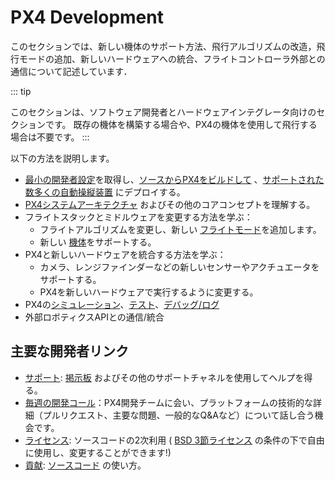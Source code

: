 # PX4 Development

このセクションでは、新しい機体のサポート方法、飛行アルゴリズムの改造，飛行モードの追加、新しいハードウェアへの統合、フライトコントローラ外部との通信について記述しています．

::: tip

このセクションは、ソフトウェア開発者とハードウェアインテグレータ向けのセクションです。
既存の機体を構築する場合や、PX4の機体を使用して飛行する場合は不要です。
:::

以下の方法を説明します。

* [最小の開発者設定](../dev_setup/config_initial.md)を取得し、[ソースからPX4をビルドして](../dev_setup/building_px4.md) 、[サポートされた数多くの自動操縦装置](../flight_controller/README.md) にデプロイする。
* [PX4システムアーキテクチャ](../concept/architecture.md) およびその他のコアコンセプトを理解する。
* フライトスタックとミドルウェアを変更する方法を学ぶ：
  - フライトアルゴリズムを変更し、新しい [フライトモード](../concept/flight_modes.md)を追加します。
  - 新しい [機体](../dev_airframes/README.md)をサポートする。
* PX4と新しいハードウェアを統合する方法を学ぶ：
  - カメラ、レンジファインダーなどの新しいセンサーやアクチュエータをサポートする。
  - PX4を新しいハードウェアで実行するように変更する。
* PX4の[シミュレーション](../simulation/README.md)、[テスト](../test_and_ci/README.md)、[デバッグ/ログ](../debug/README.md)
* 外部ロボティクスAPIとの通信/統合


## 主要な開発者リンク

- [サポート](../contribute/support.md): [掲示板](https://discuss.px4.io//) およびその他のサポートチャネルを使用してヘルプを得る。
- [毎週の開発コール](../contribute/dev_call.md)：PX4開発チームに会い、プラットフォームの技術的な詳細（プルリクエスト、主要な問題、一般的なQ&Aなど）について話し合う機会です。
- [ライセンス](../contribute/licenses.md): ソースコードの2次利用 ( [BSD 3節ライセンス](https://opensource.org/licenses/BSD-3-Clause) の条件の下で自由に使用し、変更することができます!)
- [貢献](../contribute/README.md): [ソースコード](../contribute/code.md) の使い方。
